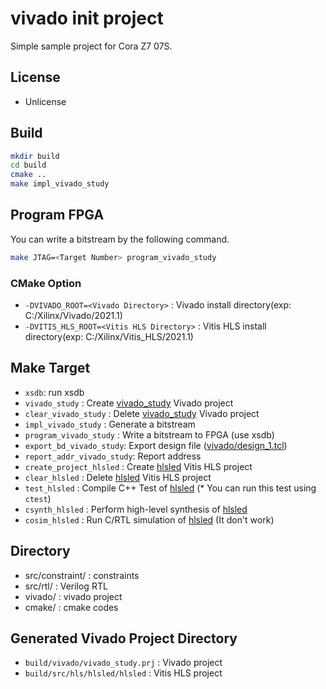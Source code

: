 # vivado init project

Simple sample project for Cora Z7 07S.

## License

- Unlicense

## Build

```sh
mkdir build
cd build
cmake ..
make impl_vivado_study
```

## Program FPGA

You can write a bitstream by the following command.

```sh
make JTAG=<Target Number> program_vivado_study
```

### CMake Option

- `-DVIVADO_ROOT=<Vivado Directory>` : Vivado install directory(exp: C:/Xilinx/Vivado/2021.1)
- `-DVITIS_HLS_ROOT=<Vitis HLS Directory>` : Vitis HLS install directory(exp: C:/Xilinx/Vitis_HLS/2021.1)

## Make Target

- `xsdb`: run xsdb
- `vivado_study` : Create [vivado_study](./vivado) Vivado project
- `clear_vivado_study` : Delete [vivado_study](./vivado) Vivado project
- `impl_vivado_study` : Generate a bitstream
- `program_vivado_study` : Write a bitstream to FPGA (use xsdb)
- `export_bd_vivado_study`: Export design file ([vivado/design_1.tcl](./vivado/design_1.tcl))
- `report_addr_vivado_study`: Report address
- `create_project_hlsled` : Create [hlsled](./src/hls/hlsled) Vitis HLS project
- `clear_hlsled` : Delete [hlsled](./src/hls/hlsled) Vitis HLS project
- `test_hlsled` : Compile C++ Test of [hlsled](./src/hls/hlsled) (* You can run this test using `ctest`)
- `csynth_hlsled` : Perform high-level synthesis of [hlsled](./src/hls/hlsled)
- `cosim_hlsled` : Run C/RTL simulation of [hlsled](./src/hls/hlsled) (It don't work)

## Directory

- src/constraint/ : constraints
- src/rtl/ : Verilog RTL
- vivado/ : vivado project
- cmake/  : cmake codes

## Generated Vivado Project Directory

- `build/vivado/vivado_study.prj` : Vivado project
- `build/src/hls/hlsled/hlsled` : Vitis HLS project
